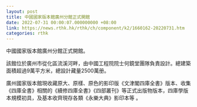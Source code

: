 ```yaml
---
layout: post
title: 中國國家版本館廣州分館正式開館
date: 2022-07-31 00:00:07.000000000 +08:00
link: https://news.rthk.hk/rthk/ch/component/k2/1660162-20220731.htm
categories: rthk
---
```


中國國家版本館廣州分館正式開館。

該館位於廣州市從化區流溪河畔，由中國工程院院士何鏡堂團隊負責設計。總建築面積超過9萬平方米，總設計藏量2500萬册。 

廣州國家版本館現收藏原大、原樣、原色的影印版《文津閣四庫全書》版本、收集《四庫全書》相關的《續修四庫全書》《四部叢刊》等正式出版物版本，四庫學版本規模初具，及基本收齊現存各類《永樂大典》影印本等 。
